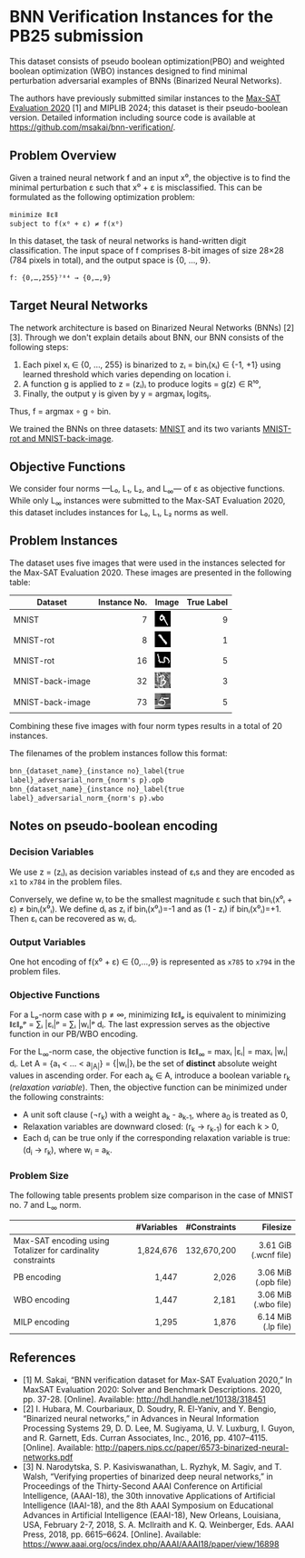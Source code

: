 # BNN Verification Instances for the PB25 submission

This dataset consists of pseudo boolean optimization(PBO) and weighted boolean optimization (WBO) instances designed to find minimal perturbation adversarial examples of BNNs (Binarized Neural Networks).

The authors have previously submitted similar instances to the [Max-SAT Evaluation 2020](https://maxsat-evaluations.github.io/2020/) [1] and MIPLIB 2024; this dataset is their pseudo-boolean version. Detailed information including source code is available at <https://github.com/msakai/bnn-verification/>.

## Problem Overview

Given a trained neural network f and an input x⁰, the objective is to find the minimal perturbation ε such that x⁰ + ε is misclassified. This can be formulated as the following optimization problem:

```
minimize ǁεǁ
subject to f(x⁰ + ε) ≠ f(x⁰)
```

In this dataset, the task of neural networks is hand-written digit classification. The input space of f comprises 8-bit images of size 28×28 (784 pixels in total), and the output space is {0, …, 9}.

```
f: {0,…,255}⁷⁸⁴ → {0,…,9}
```

## Target Neural Networks

The network architecture is based on Binarized Neural Networks (BNNs) [2][3]. Through we don't explain details about BNN, our BNN consists of the following steps:

1. Each pixel xᵢ ∈ {0, …, 255} is binarized to zᵢ = binᵢ(xᵢ) ∈ {-1, +1} using learned threshold which varies depending on location i.
2. A function g is applied to z = (zᵢ)ᵢ to produce logits = g(z) ∈ R¹⁰,
3. Finally, the output y is given by y = argmaxⱼ logitsⱼ.

Thus, f = argmax ∘ g ∘ bin.

We trained the BNNs on three datasets: [MNIST](https://yann.lecun.com/exdb/mnist/) and its two variants [MNIST-rot and MNIST-back-image](http://web.archive.org/web/20180831072509/http://www.iro.umontreal.ca/~lisa/twiki/bin/view.cgi/Public/MnistVariations).

## Objective Functions

We consider four norms —L₀, L₁, L₂, and L<sub>∞</sub>— of ε  as objective functions. While only L<sub>∞</sub> instances were submitted to the Max-SAT Evaluation 2020, this dataset includes instances for L₀, L₁, L₂ norms as well.

## Problem Instances

The dataset uses five images that were used in the instances selected for the Max-SAT Evaluation 2020. These images are presented in the following table:

|Dataset|Instance No.|Image|True Label|
|-|-:|-|-:|
|MNIST|7|![](images/bnn_mnist_7_label9.png)|9|
|MNIST-rot|8|![](images/bnn_mnist_rot_8_label1.png)|1|
|MNIST-rot|16|![](images/bnn_mnist_rot_16_label5.png)|5|
|MNIST-back-image|32|![](images/bnn_mnist_back_image_32_label3.png)|3|
|MNIST-back-image|73|![](images/bnn_mnist_back_image_73_label5.png)|5|

Combining these five images with four norm types results in a total of 20 instances.

The filenames of the problem instances follow this format:

```
bnn_{dataset_name}_{instance no}_label{true label}_adversarial_norm_{norm's p}.opb
bnn_{dataset_name}_{instance no}_label{true label}_adversarial_norm_{norm's p}.wbo
```

## Notes on pseudo-boolean encoding

### Decision Variables

We use z = (zᵢ)ᵢ as decision variables instead of εᵢs and they are encoded as `x1` to `x784` in the problem files.

Conversely, we define wᵢ to be the smallest magnitude ε such that binᵢ(x⁰ᵢ + ε) ≠ binᵢ(x⁰ᵢ). We define dᵢ as zᵢ if binᵢ(x⁰ᵢ)=-1 and as (1 - zᵢ) if binᵢ(x⁰ᵢ)=+1. Then εᵢ can be recovered as wᵢ dᵢ.

### Output Variables

One hot encoding of f(x⁰ + ε) ∈ {0,…,9} is represented as `x785` to `x794` in the problem files.

### Objective Functions

For a Lₚ-norm case with p ≠ ∞, minimizing ǁεǁₚ is equivalent to minimizing ǁεǁₚᵖ = ∑ᵢ |εᵢ|ᵖ = ∑ᵢ |wᵢ|ᵖ dᵢ. The last expression serves as the objective function in our PB/WBO encoding.

For the L<sub>∞</sub>-norm case, the objective function is ǁεǁ<sub>∞</sub> = maxᵢ |εᵢ| = maxᵢ |wᵢ| dᵢ. Let A = {a₁ < … < a<sub>|A|</sub>} = {|wᵢ|}ᵢ be the set of **distinct** absolute weight values in ascending order. For each a<sub>k</sub> ∈ A, introduce a boolean variable r<sub>k</sub> (*relaxation variable*). Then, the objective function can be minimized under the following constraints:

- A unit soft clause (¬r<sub>k</sub>) with a weight a<sub>k</sub> - a<sub>k-1</sub>, where a<sub>0</sub> is treated as 0,
- Relaxation variables are downward closed: (r<sub>k</sub> → r<sub>k-1</sub>) for each k > 0,
- Each d<sub>i</sub> can be true only if the corresponding relaxation variable is true: (d<sub>i</sub> → r<sub>k</sub>), where w<sub>i</sub> = a<sub>k</sub>.

### Problem Size

The following table presents problem size comparison in the case of MNIST no. 7 and L<sub>∞</sub> norm.

| | #Variables | #Constraints | Filesize |
|-|-:|-:|-:|
| Max-SAT encoding using Totalizer for cardinality constraints | 1,824,676 | 132,670,200 | 3.61 GiB (.wcnf file) |
| PB encoding | 1,447 | 2,026 | 3.06 MiB (.opb file) |
| WBO encoding | 1,447 | 2,181 | 3.06 MiB (.wbo file) |
| MILP encoding | 1,295 | 1,876 | 6.14 MiB (.lp file) |

## References

* [1] M. Sakai, “BNN verification dataset for Max-SAT Evaluation 2020,”
  In MaxSAT Evaluation 2020: Solver and Benchmark Descriptions. 2020,
  pp. 37-28. [Online]. Available: <http://hdl.handle.net/10138/318451>
* [2] I. Hubara, M. Courbariaux, D. Soudry, R. El-Yaniv, and Y. Bengio, “Binarized neural networks,” in Advances in Neural Information Processing Systems 29, D. D. Lee, M. Sugiyama, U. V. Luxburg, I. Guyon, and R. Garnett, Eds. Curran Associates, Inc., 2016, pp. 4107–4115. [Online]. Available: <http://papers.nips.cc/paper/6573-binarized-neural-networks.pdf>
* [3] N. Narodytska, S. P. Kasiviswanathan, L. Ryzhyk, M. Sagiv, and T. Walsh, “Verifying properties of binarized deep neural networks,” in Proceedings of the Thirty-Second AAAI Conference on Artificial Intelligence, (AAAI-18), the 30th innovative Applications of Artificial Intelligence (IAAI-18), and the 8th AAAI Symposium on Educational Advances in Artificial Intelligence (EAAI-18), New Orleans, Louisiana, USA, February 2-7, 2018, S. A. McIlraith and K. Q. Weinberger, Eds. AAAI Press, 2018, pp. 6615–6624. [Online]. Available: <https://www.aaai.org/ocs/index.php/AAAI/AAAI18/paper/view/16898>
